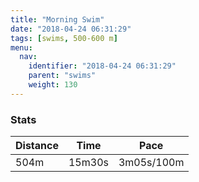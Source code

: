 ```yaml
---
title: "Morning Swim"
date: "2018-04-24 06:31:29"
tags: [swims, 500-600 m]
menu:
  nav:
    identifier: "2018-04-24 06:31:29"
    parent: "swims"
    weight: 130
---
```


### Stats

| Distance | Time | Pace |
|----------|------|------|
|504m|15m30s|3m05s/100m|
